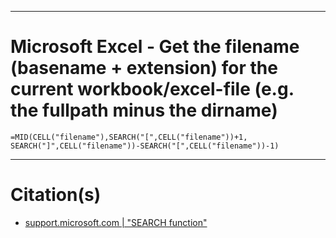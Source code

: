 
***
# Microsoft Excel - Get the filename (basename + extension) for the current workbook/excel-file (e.g. the fullpath minus the dirname)

```excel
=MID(CELL("filename"),SEARCH("[",CELL("filename"))+1, SEARCH("]",CELL("filename"))-SEARCH("[",CELL("filename"))-1)
```


***
# Citation(s)
- [support.microsoft.com  |  "SEARCH function"](https://support.microsoft.com/en-us/office/search-function-f79ef0b8-0991-4fc1-93b0-627f019a69e3)
